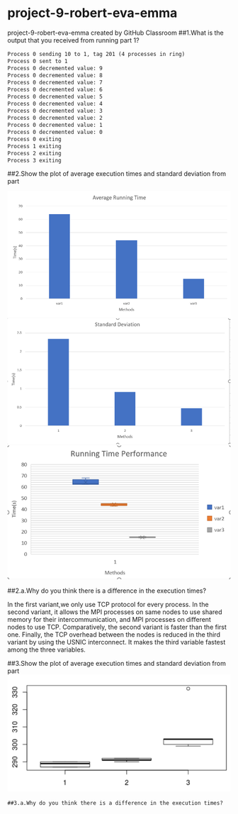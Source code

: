 # project-9-robert-eva-emma
project-9-robert-eva-emma created by GitHub Classroom
##1.What is the output that you received from running part 1?

    Process 0 sending 10 to 1, tag 201 (4 processes in ring)
    Process 0 sent to 1
    Process 0 decremented value: 9
    Process 0 decremented value: 8
    Process 0 decremented value: 7
    Process 0 decremented value: 6
    Process 0 decremented value: 5
    Process 0 decremented value: 4
    Process 0 decremented value: 3
    Process 0 decremented value: 2
    Process 0 decremented value: 1
    Process 0 decremented value: 0
    Process 0 exiting
    Process 1 exiting
    Process 2 exiting
    Process 3 exiting

##2.Show the plot of average execution times and standard deviation from part 

![Average Runtime](https://github.com/daemon-deacons/project-9-robert-eva-emma/blob/master/Avg_p2.png)
![Standard deviation of Runtime](https://github.com/daemon-deacons/project-9-robert-eva-emma/blob/master/SD_p2.png)
![Runtime boxplot](https://github.com/daemon-deacons/project-9-robert-eva-emma/blob/master/boxplot.png)

 ##2.a.Why do you think there is a difference in the execution times?
 
In the first variant,we only use TCP protocol for every process.
In the second variant, it allows the MPI processes on same nodes
to use shared memory for their intercommunication, and MPI processes on 
different nodes to use TCP. Comparatively, the second variant is faster 
than the first one.
Finally, the TCP overhead between the nodes is reduced in the third variant 
by using the USNIC interconnect. It makes the third variable fastest among the
three variables.
    

##3.Show the plot of average execution times and standard deviation from part 
![Runtime boxplot](https://github.com/daemon-deacons/project-9-robert-eva-emma/blob/master/boxplotp3.png)

    ##3.a.Why do you think there is a difference in the execution times?
